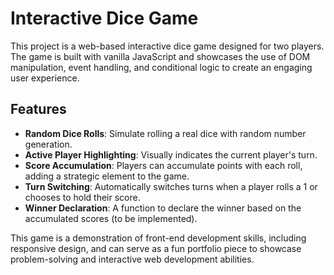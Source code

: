 # Interactive Dice Game

This project is a web-based interactive dice game designed for two players. The game is built with vanilla JavaScript and showcases the use of DOM manipulation, event handling, and conditional logic to create an engaging user experience.

## Features
- **Random Dice Rolls**: Simulate rolling a real dice with random number generation.
- **Active Player Highlighting**: Visually indicates the current player's turn.
- **Score Accumulation**: Players can accumulate points with each roll, adding a strategic element to the game.
- **Turn Switching**: Automatically switches turns when a player rolls a 1 or chooses to hold their score.
- **Winner Declaration**: A function to declare the winner based on the accumulated scores (to be implemented).

This game is a demonstration of front-end development skills, including responsive design, and can serve as a fun portfolio piece to showcase problem-solving and interactive web development abilities.

